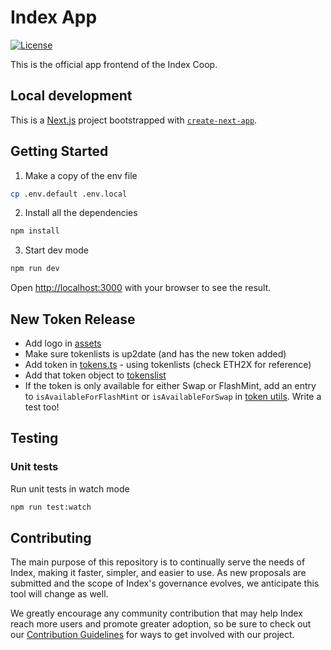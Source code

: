 # Index App

[![License](https://img.shields.io/:license-mit-blue.svg)](https://opensource.org/licenses/MIT)

This is the official app frontend of the Index Coop.

## Local development

This is a [Next.js](https://nextjs.org/) project bootstrapped with [`create-next-app`](https://github.com/vercel/next.js/tree/canary/packages/create-next-app).

## Getting Started

1.  Make a copy of the env file

```bash
cp .env.default .env.local
```

2. Install all the dependencies

```bash
npm install
```

3. Start dev mode

```bash
npm run dev
```

Open [http://localhost:3000](http://localhost:3000) with your browser to see the result.

## New Token Release

- Add logo in [assets](public/assets)
- Make sure tokenlists is up2date (and has the new token added)
- Add token in [tokens.ts](src/constants/tokens.ts) - using tokenlists (check ETH2X for reference)
- Add that token object to [tokenslist](src/constants/tokenlists.ts)
- If the token is only available for either Swap or FlashMint, add an entry to `isAvailableForFlashMint` or `isAvailableForSwap` in [token utils](src/lib/utils/tokens.ts). Write a test too!

## Testing

### Unit tests

Run unit tests in watch mode

```bash
npm run test:watch
```

## Contributing

The main purpose of this repository is to continually serve the needs of Index, making it faster, simpler, and easier to use. As new proposals are submitted and the scope of Index's governance evolves, we anticipate this tool will change as well.

We greatly encourage any community contribution that may help Index reach more users and promote greater adoption, so be sure to check out our [Contribution Guidelines](https://github.com/IndexCoop/index-app/blob/master/CONTRIBUTING.md) for ways to get involved with our project.
